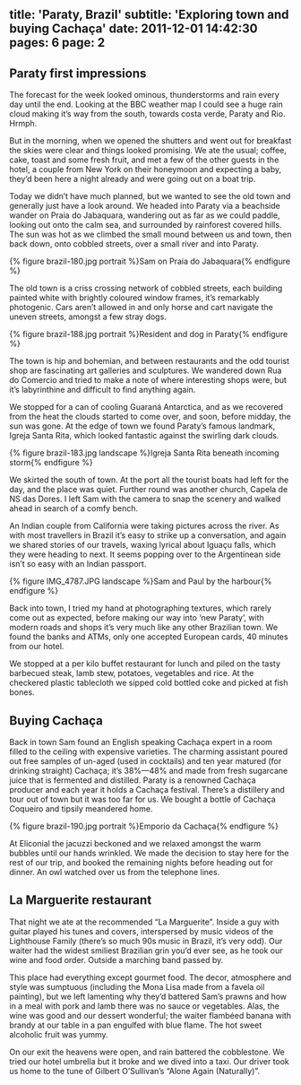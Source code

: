 title: 'Paraty, Brazil'
subtitle: 'Exploring town and buying Cachaça'
date: 2011-12-01 14:42:30
pages: 6
page: 2
---

## Paraty first impressions

The forecast for the week looked ominous, thunderstorms and rain every day until the end. Looking at the BBC weather map I could see a huge rain cloud making it’s way from the south, towards costa verde, Paraty and Rio. Hrmph.

But in the morning, when we opened the shutters and went out for breakfast the skies were clear and things looked promising. We ate the usual; coffee, cake, toast and some fresh fruit, and met a few of the other guests in the hotel, a couple from New York on their honeymoon and expecting a baby, they’d been here a night already and were going out on a boat trip.

Today we didn’t have much planned, but we wanted to see the old town and generally just have a look around. We headed into Paraty via a beachside wander on Praia do Jabaquara, wandering out as far as we could paddle, looking out onto the calm sea, and surrounded by rainforest covered hills. The sun was hot as we climbed the small mound between us and town, then back down, onto cobbled streets, over a small river and into Paraty.

{% figure brazil-180.jpg portrait %}Sam on Praia do Jabaquara{% endfigure %}

The old town is a criss crossing network of cobbled streets, each building painted white with brightly coloured window frames, it’s remarkably photogenic. Cars aren’t allowed in and only horse and cart navigate the uneven streets, amongst a few stray dogs.

{% figure brazil-188.jpg portrait %}Resident and dog in Paraty{% endfigure %}

The town is hip and bohemian, and between restaurants and the odd tourist shop are fascinating art galleries and sculptures. We wandered down Rua do Comercio and tried to make a note of where interesting shops were, but it’s labyrinthine and difficult to find anything again.

We stopped for a can of cooling Guaraná Antarctica, and as we recovered from the heat the clouds started to come over, and soon, before midday, the sun was gone. At the edge of town we found Paraty’s famous landmark, Igreja Santa Rita, which looked fantastic against the swirling dark clouds.

{% figure brazil-183.jpg landscape %}Igreja Santa Rita beneath incoming storm{% endfigure %}

We skirted the south of town. At the port all the tourist boats had left for the day, and the place was quiet. Further round was another church, Capela de NS das Dores. I left Sam with the camera to snap the scenery and walked ahead in search of a comfy bench.

An Indian couple from California were taking pictures across the river. As with most travellers in Brazil it’s easy to strike up a conversation, and again we shared stories of our travels, waxing lyrical about Iguaçu falls, which they were heading to next. It seems popping over to the Argentinean side isn’t so easy with an Indian passport.

{% figure IMG_4787.JPG landscape %}Sam and Paul by the harbour{% endfigure %}

Back into town, I tried my hand at photographing textures, which rarely come out as expected, before making our way into ‘new Paraty’, with modern roads and shops it’s very much like any other Brazilian town. We found the banks and ATMs, only one accepted European cards, 40 minutes from our hotel.

We stopped at a per kilo buffet restaurant for lunch and piled on the tasty barbecued steak, lamb stew, potatoes, vegetables and rice. At the checkered plastic tablecloth we sipped cold bottled coke and picked at fish bones.

## Buying Cachaça

Back in town Sam found an English speaking Cachaça expert in a room filled to the ceiling with expensive varieties. The charming assistant poured out free samples of un-aged (used in cocktails) and ten year matured (for drinking straight) Cachaça; it’s 38%—48% and made from fresh sugarcane juice that is fermented and distilled. Paraty is a renowned Cachaça producer and each year it holds a Cachaça festival. There’s a distillery and tour out of town but it was too far for us. We bought a bottle of Cachaça Coqueiro and tipsily meandered home.

{% figure brazil-190.jpg portrait %}Emporio da Cachaça{% endfigure %}

At Eliconial the jacuzzi beckoned and we relaxed amongst the warm bubbles until our hands wrinkled. We made the decision to stay here for the rest of our trip, and booked the remaining nights before heading out for dinner. An owl watched over us from the telephone lines.

## La Marguerite restaurant

That night we ate at the recommended “La Marguerite”. Inside a guy with guitar played his tunes and covers, interspersed by music videos of the Lighthouse Family (there’s so much 90s music in Brazil, it’s very odd). Our waiter had the widest smiliest Brazilian grin you’d ever see, as he took our wine and food order. Outside a marching band passed by.

This place had everything except gourmet food. The decor, atmosphere and style was sumptuous (including the Mona Lisa made from a favela oil painting), but we left lamenting why they’d battered Sam’s prawns and how in a meal with pork and lamb there was no sauce or vegetables. Alas, the wine was good and our dessert wonderful; the waiter flambéed banana with brandy at our table in a pan engulfed with blue flame. The hot sweet alcoholic fruit was yummy.

On our exit the heavens were open, and rain battered the cobblestone. We tried our hotel umbrella but it broke and we dived into a taxi. Our driver took us home to the tune of Gilbert O’Sullivan’s “Alone Again (Naturally)”.
